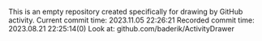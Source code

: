 This is an empty repository created specifically for drawing by GitHub activity.
Current commit time: 2023.11.05 22:26:21
Recorded commit time: 2023.08.21 22:25:14(0)
Look at: github.com/baderik/ActivityDrawer
